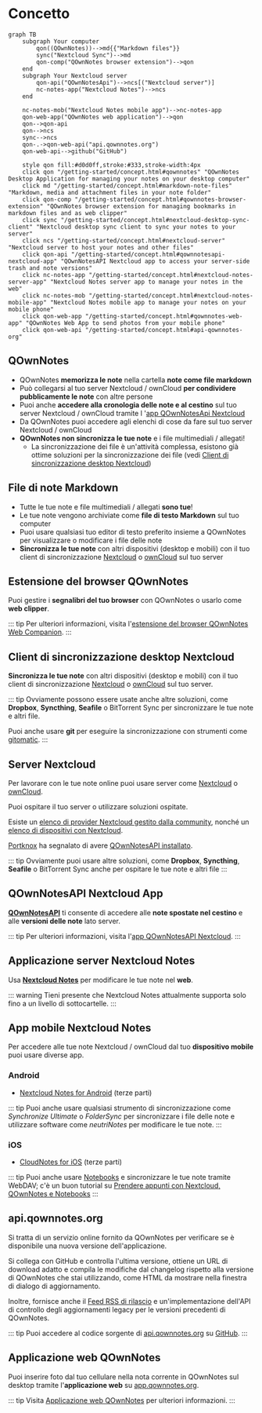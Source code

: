 # Concetto

```mermaid
graph TB
    subgraph Your computer
        qon((QOwnNotes))-->md{{"Markdown files"}}
        sync("Nextcloud Sync")-->md
        qon-comp("QOwnNotes browser extension")-->qon
    end
    subgraph Your Nextcloud server
        qon-api("QOwnNotesApi")-->ncs[("Nextcloud server")]
        nc-notes-app("Nextcloud Notes")-->ncs
    end

    nc-notes-mob("Nextcloud Notes mobile app")-->nc-notes-app
    qon-web-app("QOwnNotes web application")-->qon
    qon-->qon-api
    qon-->ncs
    sync-->ncs
    qon-.->qon-web-api("api.qownnotes.org")
    qon-web-api-->github("GitHub")

    style qon fill:#d0d0ff,stroke:#333,stroke-width:4px
    click qon "/getting-started/concept.html#qownnotes" "QOwnNotes Desktop Application for managing your notes on your desktop computer"
    click md "/getting-started/concept.html#markdown-note-files" "Markdown, media and attachment files in your note folder"
    click qon-comp "/getting-started/concept.html#qownnotes-browser-extension" "QOwnNotes browser extension for managing bookmarks in markdown files and as web clipper"
    click sync "/getting-started/concept.html#nextcloud-desktop-sync-client" "Nextcloud desktop sync client to sync your notes to your server"
    click ncs "/getting-started/concept.html#nextcloud-server" "Nextcloud server to host your notes and other files"
    click qon-api "/getting-started/concept.html#qownnotesapi-nextcloud-app" "QOwnNotesAPI Nextcloud app to access your server-side trash and note versions"
    click nc-notes-app "/getting-started/concept.html#nextcloud-notes-server-app" "Nextcloud Notes server app to manage your notes in the web"
    click nc-notes-mob "/getting-started/concept.html#nextcloud-notes-mobile-app" "Nextcloud Notes mobile app to manage your notes on your mobile phone"
    click qon-web-app "/getting-started/concept.html#qownnotes-web-app" "QOwnNotes Web App to send photos from your mobile phone"
    click qon-web-api "/getting-started/concept.html#api-qownnotes-org"
```

## QOwnNotes

- QOwnNotes **memorizza le note** nella cartella **note come file markdown**
- Può collegarsi al tuo server Nextcloud / ownCloud **per condividere pubblicamente le note** con altre persone
- Puoi anche **accedere alla cronologia delle note e al cestino** sul tuo server Nextcloud / ownCloud tramite l '[app QOwnNotesApi Nextcloud](#qownnotesapi-nextcloud-app)
- Da QOwnNotes puoi accedere agli elenchi di cose da fare sul tuo server Nextcloud / ownCloud
- **QOwnNotes non sincronizza le tue note** e i file multimediali / allegati!
    - La sincronizzazione dei file è un'attività complessa, esistono già ottime soluzioni per la sincronizzazione dei file (vedi [Client di sincronizzazione desktop Nextcloud](#nextcloud-desktop-sync-client))


## File di note Markdown

- Tutte le tue note e file multimediali / allegati **sono tue**!
- Le tue note vengono archiviate come **file di testo Markdown** sul tuo computer
- Puoi usare qualsiasi tuo editor di testo preferito insieme a QOwnNotes per visualizzare o modificare i file delle note
- **Sincronizza le tue note** con altri dispositivi (desktop e mobili) con il tuo client di sincronizzazione [Nextcloud](https://nextcloud.com/) o [ownCloud](https://owncloud.org/) sul tuo server


## Estensione del browser QOwnNotes

Puoi gestire i **segnalibri del tuo browser** con QOwnNotes o usarlo come **web clipper**.

::: tip
Per ulteriori informazioni, visita l'[estensione del browser QOwnNotes Web Companion](browser-extension.md).
:::

## Client di sincronizzazione desktop Nextcloud

**Sincronizza le tue note** con altri dispositivi (desktop e mobili) con il tuo client di sincronizzazione [Nextcloud](https://nextcloud.com/) o [ownCloud](https://owncloud.org/) sul tuo server.

::: tip
Ovviamente possono essere usate anche altre soluzioni, come **Dropbox**, **Syncthing**, **Seafile** o BitTorrent Sync per sincronizzare le tue note e altri file.

Puoi anche usare **git** per eseguire la sincronizzazione con strumenti come [gitomatic](https://github.com/muesli/gitomatic/).
:::

## Server Nextcloud

Per lavorare con le tue note online puoi usare server come [Nextcloud](https://nextcloud.com/) o [ownCloud](https://owncloud.org/).

Puoi ospitare il tuo server o utilizzare soluzioni ospitate.

Esiste un [elenco di provider Nextcloud gestito dalla community](https://github.com/nextcloud/providers#providers), nonché un [elenco di dispositivi con Nextcloud](https://nextcloud.com/devices/).

[Portknox](https://portknox.net) ha segnalato di avere [QOwnNotesAPI installato](https://portknox.net/en/app_listing).

::: tip
Ovviamente puoi usare altre soluzioni, come **Dropbox**, **Syncthing**, **Seafile** o BitTorrent Sync anche per ospitare le tue note e altri file
:::

## QOwnNotesAPI Nextcloud App

[**QOwnNotesAPI**](https://github.com/pbek/qownnotesapi) ti consente di accedere alle **note spostate nel cestino** e alle **versioni delle note** lato server.

::: tip
Per ulteriori informazioni, visita l'[app QOwnNotesAPI Nextcloud](qownnotesapi.md).
:::

## Applicazione server Nextcloud Notes

Usa [**Nextcloud Notes**](https://github.com/nextcloud/notes) per modificare le tue note nel **web**.

::: warning
Tieni presente che Nextcloud Notes attualmente supporta solo fino a un livello di sottocartelle.
:::

## App mobile Nextcloud Notes

Per accedere alle tue note Nextcloud / ownCloud dal tuo **dispositivo mobile** puoi usare diverse app.

### Android

- [Nextcloud Notes for Android](https://play.google.com/store/apps/details?id=it.niedermann.owncloud.notes) (terze parti)

::: tip
Puoi anche usare qualsiasi strumento di sincronizzazione come *Synchronize Ultimate* o *FolderSync* per sincronizzare i file delle note e utilizzare software come *neutriNotes* per modificare le tue note.
:::

### iOS

- [CloudNotes for iOS](https://itunes.apple.com/de/app/cloudnotes-owncloud-notes/id813973264?mt=8) (terze parti)

::: tip
Puoi anche usare [Notebooks](https://itunes.apple.com/us/app/notebooks-write-and-organize/id780438662) e sincronizzare le tue note tramite WebDAV; c'è un buon tutorial su [Prendere appunti con Nextcloud, QOwnNotes e Notebooks](https://lifemeetscode.com/blog/taking-notes-with-nextcloud-qownnotes-and-notebooks)
:::

## api.qownnotes.org

Si tratta di un servizio online fornito da QOwnNotes per verificare se è disponibile una nuova versione dell'applicazione.

Si collega con GitHub e controlla l'ultima versione, ottiene un URL di download adatto e compila le modifiche dal changelog rispetto alla versione di QOwnNotes che stai utilizzando, come HTML da mostrare nella finestra di dialogo di aggiornamento.

Inoltre, fornisce anche il [Feed RSS di rilascio](http://api.qownnotes.org/rss/app-releases) e un'implementazione dell'API di controllo degli aggiornamenti legacy per le versioni precedenti di QOwnNotes.

::: tip
Puoi accedere al codice sorgente di [api.qownnotes.org](https://api.qownnotes.org) su [GitHub](https://github.com/qownnotes/api).
:::

## Applicazione web QOwnNotes

Puoi inserire foto dal tuo cellulare nella nota corrente in QOwnNotes sul desktop tramite l'**applicazione web** su [app.qownnotes.org](https://app.qownnotes.org/).

::: tip
Visita [Applicazione web QOwnNotes](web-app.md) per ulteriori informazioni.
:::
